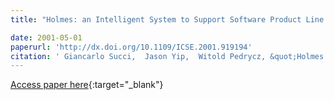 ```yaml
---
title: "Holmes: an Intelligent System to Support Software Product Line Development"

date: 2001-05-01
paperurl: 'http://dx.doi.org/10.1109/ICSE.2001.919194'
citation: ' Giancarlo Succi,  Jason Yip,  Witold Pedrycz, &quot;Holmes: an Intelligent System to Support Software Product Line Development.&quot;, 2001.'
---
```

[Access paper here](http://dx.doi.org/10.1109/ICSE.2001.919194){:target="_blank"}
